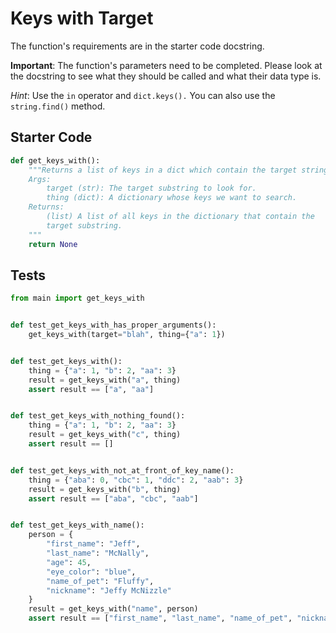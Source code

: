# Keys with Target





The function's requirements are in the starter code docstring.

**Important**: The function's parameters need to be completed. Please look at the docstring to see what they should be called and what their data type is.

*Hint*:
Use the `in` operator and `dict.keys().` You can also use the `string.find()` method.

## Starter Code
```python
def get_keys_with():
    """Returns a list of keys in a dict which contain the target string.
    Args:
        target (str): The target substring to look for.
        thing (dict): A dictionary whose keys we want to search.
    Returns:
        (list) A list of all keys in the dictionary that contain the 
        target substring.
    """
    return None
```

## Tests
```python
from main import get_keys_with


def test_get_keys_with_has_proper_arguments():
    get_keys_with(target="blah", thing={"a": 1})


def test_get_keys_with():
    thing = {"a": 1, "b": 2, "aa": 3}
    result = get_keys_with("a", thing)
    assert result == ["a", "aa"]


def test_get_keys_with_nothing_found():
    thing = {"a": 1, "b": 2, "aa": 3}
    result = get_keys_with("c", thing)
    assert result == []


def test_get_keys_with_not_at_front_of_key_name():
    thing = {"aba": 0, "cbc": 1, "ddc": 2, "aab": 3}
    result = get_keys_with("b", thing)
    assert result == ["aba", "cbc", "aab"]


def test_get_keys_with_name():
    person = {
        "first_name": "Jeff",
        "last_name": "McNally",
        "age": 45,
        "eye_color": "blue",
        "name_of_pet": "Fluffy",
        "nickname": "Jeffy McNizzle"
    }
    result = get_keys_with("name", person)
    assert result == ["first_name", "last_name", "name_of_pet", "nickname"]
```
